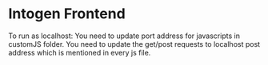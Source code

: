 # Intogen Frontend

To run as localhost:
You need to update port address for javascripts in customJS folder. You need to update the get/post requests to localhost post address which is mentioned in every js file.
